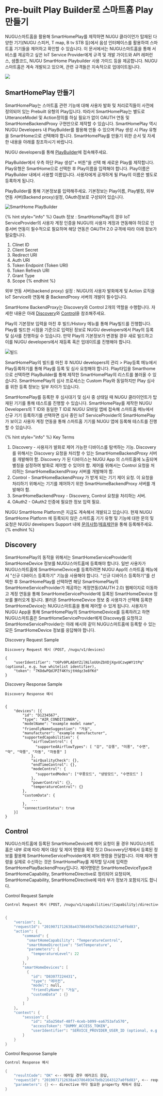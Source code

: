 # Pre-built Play Builder로 스마트홈 Play 만들기

NUGU스마트홈을 활용해 SmartHomePlay를 제작하면 NUGU 클라이언가 탑재된 다양한 기기\(NUGU 스피커, T map, B tv STB 등\)에서 음성 인터페이스를 활용하여 스마트홈 기기들을 제어하고 확인할 수 있습니다. 이 문서에서는 NUGU스마트홈을 통해 서비스를 제공하고 싶은 IoT Service Provider에게 규격 및 개발 가이드와 API 레퍼런스, 샘플코드, NUGU SmartHome Playbuilder 사용 가이드 등을 제공합니다. NUGU스마트홈은 계속 개발되고 있으며, 관련 규격들은 지속적으로 업데이트됩니다.

![](../../.gitbook/assets/assets_image-10.png)

## SmartHomePlay 만들기

SmartHomePlay는 스마트홈 관련 기능에 대해 사용자 발화 및 처리로직들이 사전에 정의되어 있는 Prebuilt 유형의 Play입니다. 따라서 SmartHomePlay는 별도로 UtteranceModel 및 Action정의를 하실 필요가 없이 OAUTH 연동 및 SmartHomeBackendProxy 구현만으로 제작할 수 있습니다. SmartHomePlay 역시 NUGU Developers 내 PlayBuilder를 활용해 만들 수 있으며 Play 생성 시 Play 유형을 SmartHome으로 선택해야 합니다. SmartHomePlay를 만들기 위한 순서 및 자세한 내용을 아래를 참조하시기 바랍니다.

NUGU developers를 통해 [PlayBuilder](https://builder.nugu.co.kr/index.html#/playList)에 접속해주세요.

PlayBuilder에서 우측 하단 Play 생성"+ 버튼"을 선택 해 새로운 Play를 제작합니다. Play유형은 SmartHome으로 선택한 후 Play이름을 입력해야 합니다. Play이름은 PlayBuilder 내에서 사용할 이름입니다. 사용자에게 공개하게 될 Play의 이름은 별도로 등록하게 됩니다.

PlayBuilder를 통해 기본정보를 입력해주세요. 기본정보는 Play이름, Play별칭, 외부 연동 서버\(Backend proxy\)설정, OAuth정보로 구성되어 있습니다.

![SmartHome PlayBuilder](../../.gitbook/assets/assets_2019-10-08-5.54.06.png)

{% hint style="info" %}
Oauth 정보 : SmartHomePlay의 경우 IoT ServiceProvider의 사용자 계정 인증을 NUGU의 사용자 계정과 연동해야 하므로 인증서버 연동이 필수적으로 필요하며 해당 연동은 OAUTH 2.0 규격에 따라 아래 정보가 필요합니다.  
1. Clinet ID  
2. Client Secret  
3. Redirect URI  
4. Auth URI  
5. Token Endpoint \(Token URI\)  
6. Token Refresh URI  
7. Grant Type  
8. Scope
{% endhint %}

외부 연동 서버\(backend proxy\) 설정 : NUGU의 사용자 발화체계 및 Action 로직을 IoT Service와 연동해 줄 BackendProxy 서버의 개발이 필수입니다.

SmartHome BackendProxy는 Discovery와 Control 2개의 역할을 수행합니다. 자세한 내용은 아래 [Discovery](./#discovery)와 [Control](./#control)을 참조해주세요.

Play의 기본정보 입력을 마친 후 빌드/History 메뉴를 통해 Play빌드를 진행합니다. Play를 빌드한 시점을 기준으로 입력된 정보로 NUGU developers에서 Play의 등록 및 심사를 진행하실 수 있습니다. 만약 Play의 기본정보가 변경될 경우 새로 빌드하고 이를 NUGU developers에서 재등록 혹은 업데이트를 진행해야 합니다.

![&#xBE4C;&#xB4DC;](../../.gitbook/assets/assets_screenshot_21.png)

SmartHomePlay의 빌드를 마친 후 NUGU developers의 관리 &gt; Play등록 메뉴에서 Play등록하기를 통해 Play를 등록 및 심사 요청해야 합니다. Play타입을 Smarthome으로 선택하면 PlayBuilder를 통해 제작한 SmartHomePlay의 리스트를 불러올 수 있습니다. SmartHomePlay의 심사 프로세스는 Custom Play와 동일하지만 Play 심사를 위한 등록 정보는 일부 차이가 있습니다.

SmartHomePlay를 등록한 후 심사대기 및 심사 중 상태일 때 NUGU 클라이언트가 탑재된 기기를 통해 테스트를 진행할 수 있습니다. SmartHomePlay를 제작한 NUGU Developers의 T ID와 동일한 T ID로 NUGU 모바일 앱에 접속해 스마트홈 메뉴에서 신규 기기 등록하기를 선택하면 심사 중인 IoT ServiceProvider의 SmartHomePlay가 보이고 사용자 계정 연동을 통해 스마트홈 기기를 NUGU 앱에 등록해 테스트를 진행할 수 있습니다.

{% hint style="info" %}
Key Terms

1. Discovery - 사용자가 발화로 제어 가능한 디바이스를 탐색하는 기능. Discovery 를 위해서는 Discovery 요청을 처리할 수 있는 SmartHomeBackendProxy 서버를 개발해야 함. Discovery 가 된 디바이스는 NUGU App 의 스마트홈에 노출되며 별칭을 설정하여 발화로 제어할 수 있어야 함. 제어를 위해서는 Control 요청을 처리하는 SmartHomeBackendProxy 서버를 개발해야 함.
2. Control - SmartHomeBackendProxy 가 받게 되는 기기 제어 요청. 이 요청을 처리하기 위해서는 기기를 제어하기 위한 SmartHomeBackendProxy 서버를 개발해야 함.
3. SmartHomeBackendProxy - Discovery, Control 요청을 처리하는 서버.
4. OAuth2 - OAuth2 인증에 필요한 정보 입력 필요.

NUGU SmartHome Platform은 지금도 계속해서 개발되고 있습니다. 현재 NUGU SmartHome Platform 에 등록되지 않은 스마트홈 기기 유형 및 기능에 대한 문의 및 요청은 NUGU developers Support 내에 [문의사항](https://developers.nugu.co.kr/#/customer/qna?d=1571031742426)/[제휴제안](https://developers.nugu.co.kr/#/customer/proposition?d=1571031708220)을 통해 등록해주세요.
{% endhint %}

## Discovery

SmartHomePlay의 동작을 위해서는 SmartHomeServiceProvider의 SmartHomeDevice 정보를 NUGU스마트홈에 등록해야 합니다. 일반 사용자가 NUGU스마트홈에 SmartHomeDevice를 등록하려면 NUGU App의 스마트홈 메뉴에서 "신규 디바이스 등록하기" 기능을 사용해야 합니다. "신규 디바이스 등록하기"를 선택한 후 SmartHomePlay를 선택하면 해당 SmartHomePlay의 SmartHomeServiceProvider가 제공하는 계정연동\(OAUTH 2.0\) 웹페이지로 이동하고 계정 연동을 통해 SmartHomeServiceProvider에 등록된 SmartHomeDevice 정보를 불러오게 됩니다. 불러온 SmartHomeDevice 정보 중 사용자가 선택해 등록한 SmartHomeDevice는 NUGU스마트홈을 통해 제어할 수 있게 됩니다. 사용자가 NUGU App을 통해 SmartHomePlay의 SmartHomeDevice를 등록하려고 하면 NUGU스마트홈은 SmartHomeServiceProvider에게 Discovey를 요청하고 SmartHomeServiceProvider는 아래 예시와 같이 NUGU스마트홈에 등록할 수 있는 모든 SmartHomeDevice 정보를 응답해야 합니다.

Discovery Request Sample

```text
Discovery Request 예시 (POST, /nugu/v1/devices)

{
    "userIdentifier": "t6Pv9PLAEmYZilNiloUUnZbVDjXgvUCzwpWY1tPq" (optional, e.g. hue whitelist identifier),
    "token": "7KOdwPQdJPZf4KYsjtHdqz3e8fKd"
}
```

Discovery Response Sample

```text
Discovery Response 예시


{
    "devices": [{
        "id": "D1234567",
        "type": "AIR_CONDITIONER",
        "modelName": "example model name",
        "friendlyNameSuggestion": "거실",
        "manufacturer": "example manufacturer",
        "supportedCapabilities": {
            "airflowControl": {
              "supportedAirflowTypes": [ "강", "강풍", "미풍", "수면", "약", "약풍", "자동", "자동풍" ]
            },
            "airQualityCheck": {},
            "endTimeControl": {},
            "modeControl": {
              "supportedModes": ["무풍모드", "냉방모드", "수면모드" ]
            },
            "powerControl": {},
            "temperatureControl": {}
        },
        "customData": {
            ...
        },
        "connectionStatus": true
    }]
}
```

## Control

NUGU스마트홈에 등록된 SmartHomeDevice에 제어 요청이 올 경우 NUGU스마트홈은 내부 로에 따라 제어 대상 및 제어 명령을 확정 짓고 Discovery단계에서 등록된 정보를 활용해 SmartHomeServiceProvider에게 제어 명령을 전달합니다. 이때 제어 명령을 실제로 수신하는 것은 SmartHomePlay를 제작할 당시에 입력한 SmartHomePlayBackendProxy입니다. 제어명령은 SmartHomeDeviceType과 SmartHomeCapability, SmartHomeDirective로 정리되어 요청되며, SmartHomeCapability, SmartHomeDirective에 따라 부가 정보가 포함되기도 합니다.

Control Request Sample

```scheme
Control Request 예시 (POST, /nugu/v1/capabilities/{Capability}/directives/{Directive})


{
    "version": 1,
    "requestId": "2019071712638a4378649347bdb21643127a0f6d83",
    "action": {
        "command": {
          "smartHomeCapability": "TemperatureControl",
          "smartHomeDirective": "SetTemperature",
          "parameters": {
            "temperatureLevel": 22
          }
        },
        "smartHomeDevices": [
          {
            "id": "D83077224431",
            "type": "에어컨",
            "model": null,
            "friendlyName": "거실",
            "customData" : {}
          }
        ]
    },
    "context": {
        "session": {
            "id": "a5a250af-48f7-4ceb-b099-ea6753afa570",
            "accessToken": "DUMMY_ACCESS_TOKEN",
            "userIdentifier": "SERVICE_PROVIDER_USER_ID (optional, e.g. Hue whitelist Identifier)"
        }
    }
}
```

Control Response Sample

```scheme
Control Response 예시

{
    "resultCode": "OK" <-- 에러일 경우 에러코드 응답,
    "requestId": "2019071712638a4378649347bdb21643127a0f6d83", <-- request로 받은 값을 그대로 응답
    "parameters": {} <-- directive 마다 필요한 property 채워서 응답.
}
```

